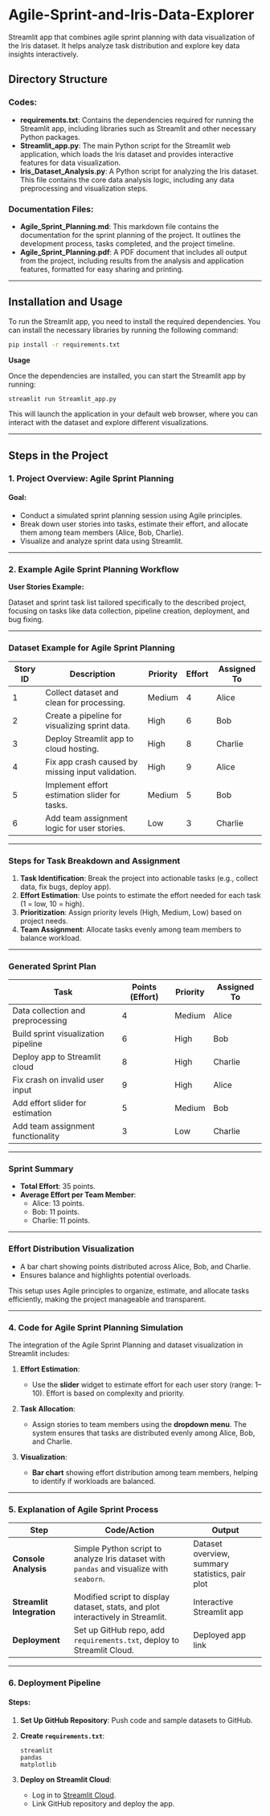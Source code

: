 # Agile-Sprint-and-Iris-Data-Explorer
Streamlit app that combines agile sprint planning with data visualization of the Iris dataset. It helps analyze task distribution and explore key data insights interactively.

## **Directory Structure**

### **Codes:**

- **requirements.txt**: Contains the dependencies required for running the Streamlit app, including libraries such as Streamlit and other necessary Python packages.
- **Streamlit_app.py**: The main Python script for the Streamlit web application, which loads the Iris dataset and provides interactive features for data visualization.
- **Iris_Dataset_Analysis.py**: A Python script for analyzing the Iris dataset. This file contains the core data analysis logic, including any data preprocessing and visualization steps.

### **Documentation Files:**

- **Agile_Sprint_Planning.md**: This markdown file contains the documentation for the sprint planning of the project. It outlines the development process, tasks completed, and the project timeline.
- **Agile_Sprint_Planning.pdf**: A PDF document that includes all output from the project, including results from the analysis and application features, formatted for easy sharing and printing.

---

## **Installation and Usage**

To run the Streamlit app, you need to install the required dependencies. You can install the necessary libraries by running the following command:

```bash
pip install -r requirements.txt
```

**Usage**

Once the dependencies are installed, you can start the Streamlit app by running:

```bash
streamlit run Streamlit_app.py
```

This will launch the application in your default web browser, where you can interact with the dataset and explore different visualizations.

---

## **Steps in the Project**

### **1. Project Overview: Agile Sprint Planning**

#### **Goal:**

- Conduct a simulated sprint planning session using Agile principles.
- Break down user stories into tasks, estimate their effort, and allocate them among team members (Alice, Bob, Charlie).
- Visualize and analyze sprint data using Streamlit.

---

### **2. Example Agile Sprint Planning Workflow**

**User Stories Example:**

Dataset and sprint task list tailored specifically to the described project, focusing on tasks like data collection, pipeline creation, deployment, and bug fixing.

---

### **Dataset Example for Agile Sprint Planning**

| Story ID | Description                                       | Priority | Effort | Assigned To |
| -------- | ------------------------------------------------- | -------- | ------ | ----------- |
| 1        | Collect dataset and clean for processing.         | Medium   | 4      | Alice       |
| 2        | Create a pipeline for visualizing sprint data.    | High     | 6      | Bob         |
| 3        | Deploy Streamlit app to cloud hosting.            | High     | 8      | Charlie     |
| 4        | Fix app crash caused by missing input validation. | High     | 9      | Alice       |
| 5        | Implement effort estimation slider for tasks.     | Medium   | 5      | Bob         |
| 6        | Add team assignment logic for user stories.       | Low      | 3      | Charlie     |

---

### **Steps for Task Breakdown and Assignment**

1. **Task Identification**: Break the project into actionable tasks (e.g., collect data, fix bugs, deploy app).
2. **Effort Estimation**: Use points to estimate the effort needed for each task (1 = low, 10 = high).
3. **Prioritization**: Assign priority levels (High, Medium, Low) based on project needs.
4. **Team Assignment**: Allocate tasks evenly among team members to balance workload.

---

### **Generated Sprint Plan**

| **Task**                            | **Points (Effort)** | **Priority** | **Assigned To** |
| ----------------------------------- | ------------------- | ------------ | --------------- |
| Data collection and preprocessing   | 4                   | Medium       | Alice           |
| Build sprint visualization pipeline | 6                   | High         | Bob             |
| Deploy app to Streamlit cloud       | 8                   | High         | Charlie         |
| Fix crash on invalid user input     | 9                   | High         | Alice           |
| Add effort slider for estimation    | 5                   | Medium       | Bob             |
| Add team assignment functionality   | 3                   | Low          | Charlie         |

---

### **Sprint Summary**

- **Total Effort**: 35 points.
- **Average Effort per Team Member**:
  - Alice: 13 points.
  - Bob: 11 points.
  - Charlie: 11 points.

---

### **Effort Distribution Visualization**

- A bar chart showing points distributed across Alice, Bob, and Charlie.
- Ensures balance and highlights potential overloads.

This setup uses Agile principles to organize, estimate, and allocate tasks efficiently, making the project manageable and transparent.

---

### **4. Code for Agile Sprint Planning Simulation**

The integration of the Agile Sprint Planning and dataset visualization in Streamlit includes:

1. **Effort Estimation**: 
   - Use the **slider** widget to estimate effort for each user story (range: 1–10). Effort is based on complexity and priority.
   
2. **Task Allocation**: 
   - Assign stories to team members using the **dropdown menu**. The system ensures that tasks are distributed evenly among Alice, Bob, and Charlie.

3. **Visualization**:
   - **Bar chart** showing effort distribution among team members, helping to identify if workloads are balanced.

---

### **5. Explanation of Agile Sprint Process**

| **Step**                  | **Code/Action**                                                                          | **Output**                                      |
| ------------------------- | ---------------------------------------------------------------------------------------- | ----------------------------------------------- |
| **Console Analysis**      | Simple Python script to analyze Iris dataset with `pandas` and visualize with `seaborn`. | Dataset overview, summary statistics, pair plot |
| **Streamlit Integration** | Modified script to display dataset, stats, and plot interactively in Streamlit.          | Interactive Streamlit app                       |
| **Deployment**            | Set up GitHub repo, add `requirements.txt`, deploy to Streamlit Cloud.                   | Deployed app link                               |

---

### **6. Deployment Pipeline**

#### Steps:

1. **Set Up GitHub Repository**: Push code and sample datasets to GitHub.

2. **Create `requirements.txt`**:

   ```
   streamlit
   pandas
   matplotlib
   ```

3. **Deploy on Streamlit Cloud**:
   - Log in to [Streamlit Cloud](https://streamlit.io/).
   - Link GitHub repository and deploy the app.
